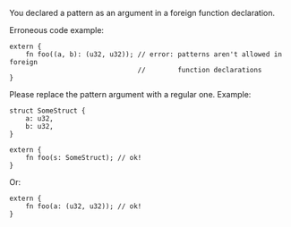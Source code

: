 You declared a pattern as an argument in a foreign function declaration.

Erroneous code example:

```compile_fail
extern {
    fn foo((a, b): (u32, u32)); // error: patterns aren't allowed in foreign
                                //        function declarations
}
```

Please replace the pattern argument with a regular one. Example:

```
struct SomeStruct {
    a: u32,
    b: u32,
}

extern {
    fn foo(s: SomeStruct); // ok!
}
```

Or:

```
extern {
    fn foo(a: (u32, u32)); // ok!
}
```
